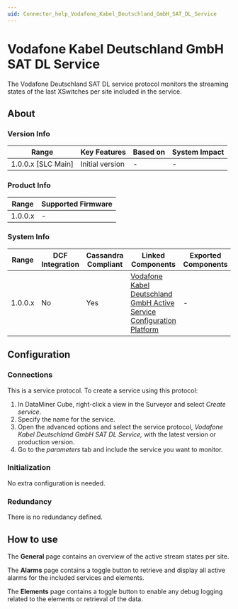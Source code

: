 ```yaml
---
uid: Connector_help_Vodafone_Kabel_Deutschland_GmbH_SAT_DL_Service
---
```


# Vodafone Kabel Deutschland GmbH SAT DL Service

The Vodafone Deutschland SAT DL service protocol monitors the streaming states of the last XSwitches per site included in the service.

## About

### Version Info

| **Range**            | **Key Features** | **Based on** | **System Impact** |
|----------------------|------------------|--------------|-------------------|
| 1.0.0.x \[SLC Main\] | Initial version  | \-           | \-                |

### Product Info

| **Range** | **Supported Firmware** |
|-----------|------------------------|
| 1.0.0.x   | \-                     |

### System Info

| **Range** | **DCF Integration** | **Cassandra Compliant** | **Linked Components**                                                                                                                                                            | **Exported Components** |
|-----------|---------------------|-------------------------|----------------------------------------------------------------------------------------------------------------------------------------------------------------------------------|-------------------------|
| 1.0.0.x   | No                  | Yes                     | [Vodafone Kabel Deutschland GmbH Active Service Configuration Platform](xref:Connector_help_Vodafone_Kabel_Deutschland_GmbH_Active_Service_Configuration_Platform) | \-                      |

## Configuration

### Connections

This is a service protocol. To create a service using this protocol:

1. In DataMiner Cube, right-click a view in the Surveyor and select *Create service*.
2. Specify the name for the service.
3. Open the advanced options and select the service protocol, *Vodafone Kabel Deutschland GmbH SAT DL Service,* with the latest version or production version.
4. Go to the *parameters* tab and include the service you want to monitor.

### Initialization

No extra configuration is needed.

### Redundancy

There is no redundancy defined.

## How to use

The **General** page contains an overview of the active stream states per site.

The **Alarms** page contains a toggle button to retrieve and display all active alarms for the included services and elements.

The **Elements** page contains a toggle button to enable any debug logging related to the elements or retrieval of the data.
